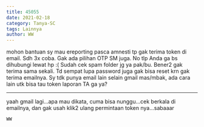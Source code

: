 ```yaml
---
title: 45055
date: 2021-02-18
category: Tanya-SC
tags: Lainnya
author: WW
---
```


mohon bantuan sy mau ereporting pasca amnesti tp gak terima token di email. Sdh 3x coba. Gak ada pilihan OTP SM juga. No tlp Anda ga bs dihubungi lewat hp :( Sudah cek spam folder jg ya pak/bu. Bener2 gak terima sama sekali. Td sempat lupa password juga gak bisa reset krn gak terima emailnya. Sy tdk punya email lain selain gmail mas/mbak, ada cara lain utk bisa tau token laporan TA ga ya?

---

yaah gmail lagi...apa mau dikata, cuma bisa nunggu...cek berkala di emailnya, dan gak usah klik2 ulang permintaan token nya...sabaaar

`WW`
